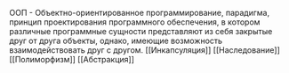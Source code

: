 ООП - Объектно-ориентированное программирование, парадигма, принцип проектирования программного обеспечения, в котором различные программные сущности представляют из себя закрытые друг от друга объекты, однако, имеющие возможность взаимодействовать друг с другом.
[[Инкапсуляция]]
[[Наследование]]
[[Полиморфизм]]
[[Абстракция]]
